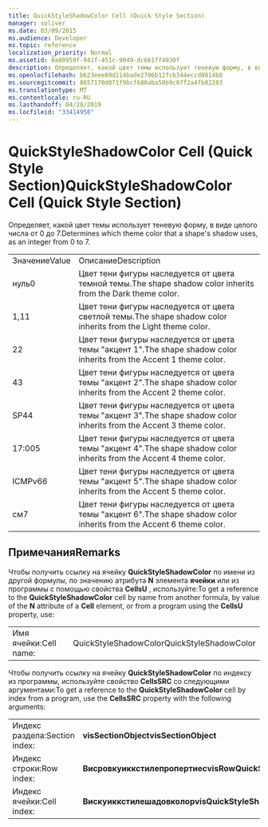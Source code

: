 ```yaml
---
title: QuickStyleShadowColor Cell (Quick Style Section)
manager: soliver
ms.date: 03/09/2015
ms.audience: Developer
ms.topic: reference
localization_priority: Normal
ms.assetid: 0a80959f-941f-451c-9049-dc661ff4930f
description: Определяет, какой цвет темы использует теневую форму, в виде целого числа от 0 до 7.
ms.openlocfilehash: b623eee89d214bade2706b12fcb344eccd8814b8
ms.sourcegitcommit: 8657170d071f9bcf680aba50b9c07f2a4fb82283
ms.translationtype: MT
ms.contentlocale: ru-RU
ms.lasthandoff: 04/28/2019
ms.locfileid: "33414958"
---
```

# <a name="quickstyleshadowcolor-cell-quick-style-section"></a><span data-ttu-id="14a86-103">QuickStyleShadowColor Cell (Quick Style Section)</span><span class="sxs-lookup"><span data-stu-id="14a86-103">QuickStyleShadowColor Cell (Quick Style Section)</span></span>

<span data-ttu-id="14a86-104">Определяет, какой цвет темы использует теневую форму, в виде целого числа от 0 до 7.</span><span class="sxs-lookup"><span data-stu-id="14a86-104">Determines which theme color that a shape's shadow uses, as an integer from 0 to 7.</span></span>
  
|||
|:-----|:-----|
|<span data-ttu-id="14a86-105">Значение</span><span class="sxs-lookup"><span data-stu-id="14a86-105">Value</span></span>  <br/> |<span data-ttu-id="14a86-106">Описание</span><span class="sxs-lookup"><span data-stu-id="14a86-106">Description</span></span>  <br/> |
|<span data-ttu-id="14a86-107">нуль</span><span class="sxs-lookup"><span data-stu-id="14a86-107">0</span></span>  <br/> |<span data-ttu-id="14a86-108">Цвет тени фигуры наследуется от цвета темной темы.</span><span class="sxs-lookup"><span data-stu-id="14a86-108">The shape shadow color inherits from the Dark theme color.</span></span>  <br/> |
|<span data-ttu-id="14a86-109">1,1</span><span class="sxs-lookup"><span data-stu-id="14a86-109">1</span></span>  <br/> |<span data-ttu-id="14a86-110">Цвет тени фигуры наследуется от цвета светлой темы.</span><span class="sxs-lookup"><span data-stu-id="14a86-110">The shape shadow color inherits from the Light theme color.</span></span>  <br/> |
|<span data-ttu-id="14a86-111">2</span><span class="sxs-lookup"><span data-stu-id="14a86-111">2</span></span>  <br/> |<span data-ttu-id="14a86-112">Цвет тени фигуры наследуется от цвета темы "акцент 1".</span><span class="sxs-lookup"><span data-stu-id="14a86-112">The shape shadow color inherits from the Accent 1 theme color.</span></span>  <br/> |
|<span data-ttu-id="14a86-113">4</span><span class="sxs-lookup"><span data-stu-id="14a86-113">3</span></span>  <br/> |<span data-ttu-id="14a86-114">Цвет тени фигуры наследуется от цвета темы "акцент 2".</span><span class="sxs-lookup"><span data-stu-id="14a86-114">The shape shadow color inherits from the Accent 2 theme color.</span></span>  <br/> |
|<span data-ttu-id="14a86-115">SP4</span><span class="sxs-lookup"><span data-stu-id="14a86-115">4</span></span>  <br/> |<span data-ttu-id="14a86-116">Цвет тени фигуры наследуется от цвета темы "акцент 3".</span><span class="sxs-lookup"><span data-stu-id="14a86-116">The shape shadow color inherits from the Accent 3 theme color.</span></span>  <br/> |
|<span data-ttu-id="14a86-117">17:00</span><span class="sxs-lookup"><span data-stu-id="14a86-117">5</span></span>  <br/> |<span data-ttu-id="14a86-118">Цвет тени фигуры наследуется от цвета темы "акцент 4".</span><span class="sxs-lookup"><span data-stu-id="14a86-118">The shape shadow color inherits from the Accent 4 theme color.</span></span>  <br/> |
|<span data-ttu-id="14a86-119">ICMPv6</span><span class="sxs-lookup"><span data-stu-id="14a86-119">6</span></span>  <br/> |<span data-ttu-id="14a86-120">Цвет тени фигуры наследуется от цвета темы "акцент 5".</span><span class="sxs-lookup"><span data-stu-id="14a86-120">The shape shadow color inherits from the Accent 5 theme color.</span></span>  <br/> |
|<span data-ttu-id="14a86-121">см</span><span class="sxs-lookup"><span data-stu-id="14a86-121">7</span></span>  <br/> |<span data-ttu-id="14a86-122">Цвет тени фигуры наследуется от цвета темы "акцент 6".</span><span class="sxs-lookup"><span data-stu-id="14a86-122">The shape shadow color inherits from the Accent 6 theme color.</span></span>  <br/> |
   
## <a name="remarks"></a><span data-ttu-id="14a86-123">Примечания</span><span class="sxs-lookup"><span data-stu-id="14a86-123">Remarks</span></span>

<span data-ttu-id="14a86-124">Чтобы получить ссылку на ячейку **QuickStyleShadowColor** по имени из другой формулы, по значению атрибута **N** элемента **ячейки** или из программы с помощью свойства **CellsU** , используйте:</span><span class="sxs-lookup"><span data-stu-id="14a86-124">To get a reference to the **QuickStyleShadowColor** cell by name from another formula, by value of the **N** attribute of a **Cell** element, or from a program using the **CellsU** property, use:</span></span> 
  
|||
|:-----|:-----|
| <span data-ttu-id="14a86-125">Имя ячейки:</span><span class="sxs-lookup"><span data-stu-id="14a86-125">Cell name:</span></span>  <br/> | <span data-ttu-id="14a86-126">QuickStyleShadowColor</span><span class="sxs-lookup"><span data-stu-id="14a86-126">QuickStyleShadowColor</span></span>  <br/> |
   
<span data-ttu-id="14a86-127">Чтобы получить ссылку на ячейку **QuickStyleShadowColor** по индексу из программы, используйте свойство **CellsSRC** со следующими аргументами:</span><span class="sxs-lookup"><span data-stu-id="14a86-127">To get a reference to the **QuickStyleShadowColor** cell by index from a program, use the **CellsSRC** property with the following arguments:</span></span> 
  
|||
|:-----|:-----|
| <span data-ttu-id="14a86-128">Индекс раздела:</span><span class="sxs-lookup"><span data-stu-id="14a86-128">Section index:</span></span>  <br/> |<span data-ttu-id="14a86-129">**visSectionObject**</span><span class="sxs-lookup"><span data-stu-id="14a86-129">**visSectionObject**</span></span> <br/> |
| <span data-ttu-id="14a86-130">Индекс строки:</span><span class="sxs-lookup"><span data-stu-id="14a86-130">Row index:</span></span>  <br/> |<span data-ttu-id="14a86-131">**Висровкуиккстилепропертиес**</span><span class="sxs-lookup"><span data-stu-id="14a86-131">**visRowQuickStyleProperties**</span></span> <br/> |
| <span data-ttu-id="14a86-132">Индекс ячейки:</span><span class="sxs-lookup"><span data-stu-id="14a86-132">Cell index:</span></span>  <br/> |<span data-ttu-id="14a86-133">**Вискуиккстилешадовколор**</span><span class="sxs-lookup"><span data-stu-id="14a86-133">**visQuickStyleShadowColor**</span></span> <br/> |
   

